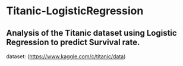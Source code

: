 # Titanic-LogisticRegression

## Analysis of the Titanic dataset using Logistic Regression to predict Survival rate.

dataset: (https://www.kaggle.com/c/titanic/data)
